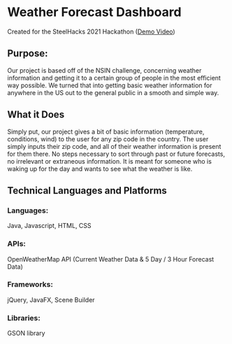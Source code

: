 # Weather Forecast Dashboard
Created for the SteelHacks 2021 Hackathon ([Demo Video](https://drive.google.com/file/d/1wu1oEwdejWmhVNqcOTEoYzYdub9VaGsz/view?usp=sharing)) 

## Purpose: 
Our project is based off of the NSIN challenge, concerning weather information and getting it to a certain group of people in the most efficient way possible. We turned that into getting basic weather information for anywhere in the US out to the general public in a smooth and simple way.

## What it Does
Simply put, our project gives a bit of basic information (temperature, conditions, wind) to the user for any zip code in the country. The user simply inputs their zip code, and all of their weather information is present for them there. No steps necessary to sort through past or future forecasts, no irrelevant or extraneous information. It is meant for someone who is waking up for the day and wants to see what the weather is like.

## Technical Languages and Platforms
### Languages: 
Java, Javascript, HTML, CSS
### APIs: 
OpenWeatherMap API (Current Weather Data & 5 Day / 3 Hour Forecast Data)
### Frameworks: 
jQuery, JavaFX, Scene Builder
### Libraries:
GSON library










